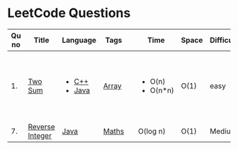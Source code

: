 # LeetCode Questions

| Qu no | Title       |  Language   | Tags |      | Time   | Space  | Difficulty  |     | Approach    | 
| --    | ----------- | ----------- | ---  | ---- | -----  |  ---   | ----------- | --- | ----------- |
| 1.     | [Two Sum](https://leetcode.com/problems/two-sum)      |  <ul><li>[C++](https://github.com/C-a-thing/Code-Insight/blob/main/Leetcode/Arrays/C%2B%2B/two%20sum.cpp)</li><li>[Java](https://github.com/C-a-thing/Code-Insight/blob/main/Leetcode/Arrays/java/two%20sum.java)</li> </ul> | [Array](https://github.com/C-a-thing/Code-Insight/blob/main/Topic/Array.md) |  |<ul><li>O(n)</li><li>O(n*n)</li> </ul> |O(1)|easy|  |<ul><li><ol><li>Hashing</li><li>map</li> </ol></li><li><ol><li>Brute Force</li> </ol></li> </ul>|
| 7.     | [Reverse Integer](https://leetcode.com/problems/reverse-integer/)       | [Java](https://github.com/Rikhldr0267/Code-Insight/blob/main/Leetcode/Maths/java/Reverse%20Integer.java) | [Maths](https://github.com/Rikhldr0267/Code-Insight/blob/main/Topic/Maths.md) |  |  O(log n)       | O(1)        | Medium       |  |     |


 




